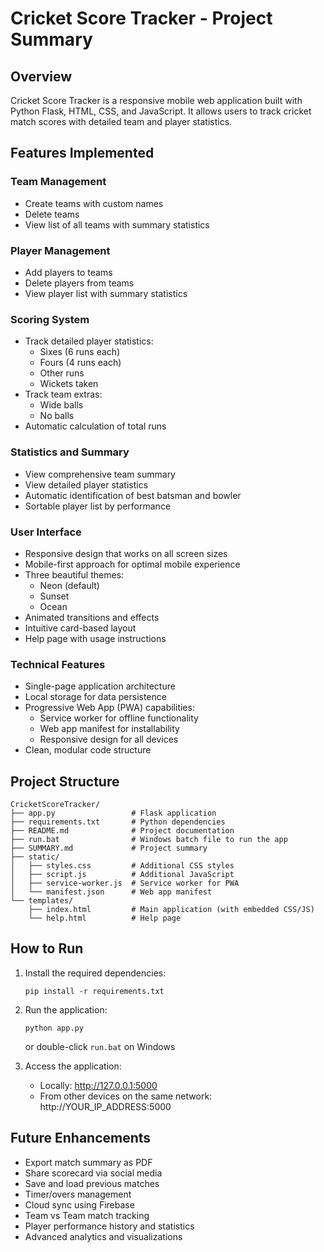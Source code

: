 # Cricket Score Tracker - Project Summary

## Overview
Cricket Score Tracker is a responsive mobile web application built with Python Flask, HTML, CSS, and JavaScript. It allows users to track cricket match scores with detailed team and player statistics.

## Features Implemented

### Team Management
- Create teams with custom names
- Delete teams
- View list of all teams with summary statistics

### Player Management
- Add players to teams
- Delete players from teams
- View player list with summary statistics

### Scoring System
- Track detailed player statistics:
  - Sixes (6 runs each)
  - Fours (4 runs each)
  - Other runs
  - Wickets taken
- Track team extras:
  - Wide balls
  - No balls
- Automatic calculation of total runs

### Statistics and Summary
- View comprehensive team summary
- View detailed player statistics
- Automatic identification of best batsman and bowler
- Sortable player list by performance

### User Interface
- Responsive design that works on all screen sizes
- Mobile-first approach for optimal mobile experience
- Three beautiful themes:
  - Neon (default)
  - Sunset
  - Ocean
- Animated transitions and effects
- Intuitive card-based layout
- Help page with usage instructions

### Technical Features
- Single-page application architecture
- Local storage for data persistence
- Progressive Web App (PWA) capabilities:
  - Service worker for offline functionality
  - Web app manifest for installability
  - Responsive design for all devices
- Clean, modular code structure

## Project Structure
```
CricketScoreTracker/
├── app.py                 # Flask application
├── requirements.txt       # Python dependencies
├── README.md              # Project documentation
├── run.bat                # Windows batch file to run the app
├── SUMMARY.md             # Project summary
├── static/
│   ├── styles.css         # Additional CSS styles
│   ├── script.js          # Additional JavaScript
│   ├── service-worker.js  # Service worker for PWA
│   └── manifest.json      # Web app manifest
└── templates/
    ├── index.html         # Main application (with embedded CSS/JS)
    └── help.html          # Help page
```

## How to Run
1. Install the required dependencies:
   ```
   pip install -r requirements.txt
   ```

2. Run the application:
   ```
   python app.py
   ```
   or double-click `run.bat` on Windows

3. Access the application:
   - Locally: http://127.0.0.1:5000
   - From other devices on the same network: http://YOUR_IP_ADDRESS:5000

## Future Enhancements
- Export match summary as PDF
- Share scorecard via social media
- Save and load previous matches
- Timer/overs management
- Cloud sync using Firebase
- Team vs Team match tracking
- Player performance history and statistics
- Advanced analytics and visualizations